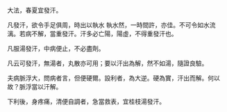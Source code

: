 大法，春夏宜發汗。

凡發汗，欲令手足俱周，時出以執水 執水然，一時間許，亦佳。不可令如水流漓。若病不解，當重發汗。汗多必亡陽，陽虛，不得重發汗也。

凡服湯發汗，中病便止，不必盡劑。

凡云可發汗，無湯者，丸散亦可用；要以汗出為解，然不如湯，隨證良驗。

夫病脈浮大，問病者言，但便硬爾。設利者，為大逆。硬為實，汗出而解。何以故？脈浮當以汗解。

下利後，身疼痛，清便自調者，急當救表，宜桂枝湯發汗。